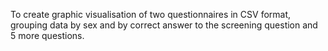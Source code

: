 To create graphic visualisation of two questionnaires in CSV format, grouping data by sex and by correct answer to the screening question and 5 more questions.
